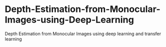 # Depth-Estimation-from-Monocular-Images-using-Deep-Learning
Depth Estimation from Monocular Images using deep learning and transfer learning
